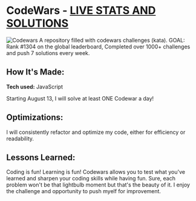 # CodeWars - [LIVE STATS AND SOLUTIONS](https://www.codewars.com/users/jasminepvo/stats)

![Codewars](https://github.r2v.ch/codewars?user=jasminepvo&stroke=%23BB432C)
A repository filled with codewars challenges (kata).
GOAL: Rank #1304 on the global leaderboard, Completed over 1000+ challenges and push 7 solutions every week.

## How It's Made:

**Tech used:** JavaScript

Starting August 13, I will solve at least ONE Codewar a day!

## Optimizations:

I will consistently refactor and optimize my code, either for efficiency or readability.

## Lessons Learned:

Coding is fun! Learning is fun! Codewars allows you to test what you've learned and sharpen your coding skills while having fun. Sure, each problem won't be that lightbulb moment but that's the beauty of it. I enjoy the challenge and opportunity to push myelf for improvement.
